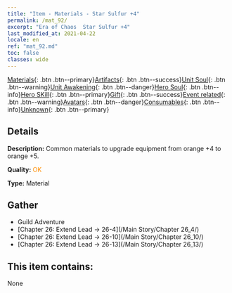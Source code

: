 ```yaml
---
title: "Item - Materials - Star Sulfur +4"
permalink: /mat_92/
excerpt: "Era of Chaos  Star Sulfur +4"
last_modified_at: 2021-04-22
locale: en
ref: "mat_92.md"
toc: false
classes: wide
---
```

 [Materials](/Items/){: .btn .btn--primary}[Artifacts](/Items/Artifacts/){: .btn .btn--success}[Unit Soul](/Items/UnitSoul/){: .btn .btn--warning}[Unit Awakening](/Items/UnitAwakening/){: .btn .btn--danger}[Hero Soul](/Items/HeroSoul/){: .btn .btn--info}[Hero SKill](/Items/HeroSkill/){: .btn .btn--primary}[Gift](/Items/Gift/){: .btn .btn--success}[Event related](/Items/Events/){: .btn .btn--warning}[Avatars](/Items/Avatars/){: .btn .btn--danger}[Consumables](/Items/Consumables/){: .btn .btn--info}[Unknown](/Items/Unknown/){: .btn .btn--primary}

## Details
 **Description:** Common materials to upgrade equipment from orange +4 to orange +5.

 **Quality:** <span style="color: #FF8C00">OK</span>

 **Type:** Material

## Gather

*    Guild Adventure 
*    [Chapter 26: Extend Lead -> 26-4](/Main Story/Chapter 26_4/) 
*    [Chapter 26: Extend Lead -> 26-10](/Main Story/Chapter 26_10/) 
*    [Chapter 26: Extend Lead -> 26-13](/Main Story/Chapter 26_13/) 

## This item contains:

  None

